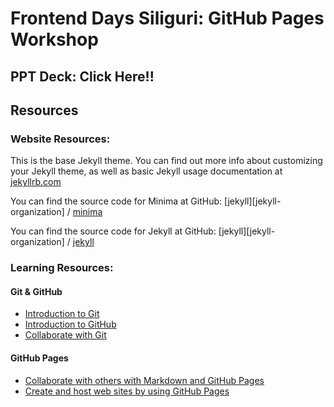 # Frontend Days Siliguri: GitHub Pages Workshop

## PPT Deck: Click Here!!

## Resources
### Website Resources:

This is the base Jekyll theme. You can find out more info about customizing your Jekyll theme, as well as basic Jekyll usage documentation at [jekyllrb.com](https://jekyllrb.com/)

You can find the source code for Minima at GitHub:
[jekyll][jekyll-organization] /
[minima](https://github.com/jekyll/minima)

You can find the source code for Jekyll at GitHub:
[jekyll][jekyll-organization] /
[jekyll](https://github.com/jekyll/jekyll)

### Learning Resources:
#### Git & GitHub
- [Introduction to Git](https://docs.microsoft.com/en-us/learn/modules/intro-to-git/)
- [Introduction to GitHub](https://docs.microsoft.com/en-us/learn/modules/introduction-to-github/)
- [Collaborate with Git](https://docs.microsoft.com/en-us/learn/modules/collaborate-with-git/)

#### GitHub Pages
- [Collaborate with others with Markdown and GitHub Pages](https://docs.microsoft.com/en-us/learn/paths/collaborate-markdown-github-pages/)
- [Create and host web sites by using GitHub Pages](https://docs.microsoft.com/en-us/learn/modules/create-host-web-sites-github-pages/)

